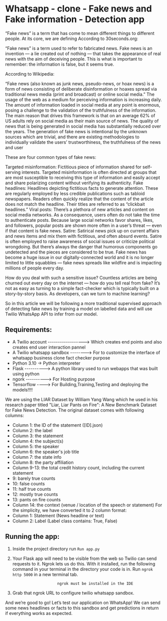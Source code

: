 # Whatsapp - clone - Fake news and Fake information - Detection app

“Fake news” is a term that has come to mean different things to different people. At its core, we are defining
According to 30seconds.org:

“Fake news” is a term used to refer to fabricated news. Fake news is an invention — a lie created out of nothing — that takes the appearance of real news with the aim of deceiving people. This is what is important to remember: the information is false, but it seems true.

According to Wikipedia:

“Fake news (also known as junk news, pseudo-news, or hoax news) is a form of news consisting of deliberate disinformation or hoaxes spread via traditional news media (print and broadcast) or online social media.” The usage of the web as a medium for perceiving information is increasing daily. The amount of information loaded in social media at any point is enormous, posing a challenge to the validation of the truthfulness of the information. The main reason that drives this framework is that on an average 62% of US adults rely on social media as their main source of news. The quality of news that is being generated in social media has substantially reduced over the years. The generation of fake news is intentional by the unknown sources which are trivial, and there are existing methodologies to individually validate the users’ trustworthiness, the truthfulness of the news and user

These are four common types of fake news:

Targeted misinformation: Fictitious piece of information shared for self-serving interests. Targeted misinformation is often directed at groups that are most susceptible to receiving this type of information and easily accept and share polarizing content without verifying its authenticity.
Fake headlines: Headlines depicting fictitious facts to generate attention. These are regularly employed by less credible publications such as tabloid newspapers. Readers often quickly realize that the content of the article does not match the headline. Their titles are referred to as “clickbait headlines.”
Viral posts: There’s a plethora of new articles and content on social media networks. As a consequence, users often do not take the time to authenticate posts. Because large social networks favor shares, likes, and followers, popular posts are shown more often in a user’s threat — even if that content is fake news.
Satire: Satirical news pick up on current affairs and news items and mix them with fictitious, and often absurd events. Satire is often employed to raise awareness of social issues or criticize political wrongdoing. But there’s always the danger that humorous components go undetected and the pieces are considered to be true.
Fake news has become a huge issue in our digitally-connected world and it is no longer limited to little squabbles — fake news spreads like wildfire and is impacting millions of people every day.

How do you deal with such a sensitive issue? Countless articles are being churned out every day on the internet — how do you tell real from fake? It’s not as easy as turning to a simple fact-checker which is typically built on a story-by-story basis. As developers, can we turn to machine learning?

So in this article we will be following a more traditional supervised approach of detecting fake news by training a model on labelled data and will use Twilio WhatsApp API to infer from our model.

Requirements:
-------------

- A Twilio account ------------------> Which creates end points and also creates end user interaction pannel
- A Twilio whatsapp sandbox --------> For to customize the interface of whatsapp business clone fact checker purpose
- Python 3.10 -> Python interpreter
- Flask ----------> A python library used to run webapps that was built using python
- ngork ----------> For Hosting purpose
- Tensorflow ----> For Building,Training,Testing and deploying the models!!!!


We are using the LIAR Dataset by William Yang Wang which he used in his research paper titled "Liar, Liar
Pants on Fire": A New Benchmark Dataset for Fake News Detection.
The original dataset comes with following columns:
- Column 1: the ID of the statement ([ID].json)
- Column 2: the label
- Column 3: the statement
- Column 4: the subject(s)
- Column 5: the speaker
- Column 6: the speaker's job title
- Column 7: the state info
- Column 8: the party affiliation
- Column 9-13: the total credit history count, including the current statement
- 9: barely true counts
- 10: false counts
- 11: half true counts
- 12: mostly true counts
- 13: pants on fire counts
- Column 14: the context (venue / location of the speech or statement)
For the simplicity, we have converted it to 2 column format:
- Column 1: Statement (News headline or text)
- Column 2: Label (Label class contains: True, False)

Running the app:
----------------

1. Inside the project directory run `Run app.py`

2. Your Flask app will need to be visible from the web so Twilio can send requests to it. Ngrok lets us do this. With it installed, run the following command in your terminal in the directory your code is in. Run `ngrok http 5000` in a new terminal tab.

                           ngrok must be installed in the IDE

3. Grab that ngrok URL to configure twilio whatsapp sandbox.


And we’re good to go! Let’s test our application on WhatsApp! We can send some news headlines or facts to this sandbox and get predictions in return if everything works as expected.


